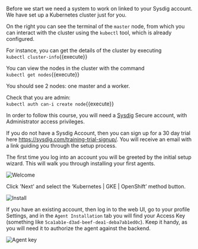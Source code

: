 Before we start we need a system to work on linked to your Sysdig account. We have set up a Kubernetes cluster just for you.

On the right you can see the terminal of the `master` node, from which you can interact with the cluster using the `kubectl` tool, which is already configured.

For instance, you can get the details of the cluster by executing  
`kubectl cluster-info`{{execute}}

You can view the nodes in the cluster with the command  
`kubectl get nodes`{{execute}}

You should see 2 nodes: one master and a worker.

Check that you are admin:  
`kubectl auth can-i create node`{{execute}}

In order to follow this course, you will need a [Sysdig](http://sysdig.com/) Secure account, with Administrator access privileges.

If you do not have a Sysdig Account, then you can sign up for a 30 day trial here https://sysdig.com/training-trial-signup/.  You will receive an email with a link guiding you through the setup process.

The first time you log into an account you will be greeted by the initial setup wizard. This will walk you through installing your first agents.

![Welcome](/sysdig/courses/secure/secure-policy-editor/assets/02_welcome.png)

Click 'Next' and select the  ‘Kubernetes | GKE | OpenShift’ method button.

![Install](/sysdig/courses/secure/secure-policy-editor/assets/03_install.png)

If you have an existing account, then log in to the web UI, go to your profile Settings, and in the `Agent Installation` tab you will find your Access Key (something like `5ca1ab1e-d3ad-beef-dea1-deba7ab1ed0c`).  Keep it handy, as you will need it to authorize the agent against the backend.

![Agent key](/sysdig/courses/secure/secure-policy-editor/assets/image00.png)
